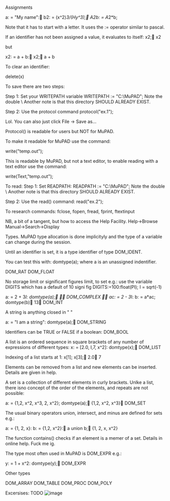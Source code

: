 Assignments

a: = "My name":
b2: = (x^2)*3/(Hy^3);
A2b: = A*2*b;

Note that it has to start with a letter. It uses the := operator similar to pascal.

If an identifier has not been assigned a value, it evaluates to itself:
x2;
x2

but

x2: = a + b:
x2;
a + b

To clear an identifier:

delete(x)

To save there are two steps:

Step 1: Set your WRITEPATH variable
  WRITEPATH := "C:\\MuPAD";
Note the double \\
Another note is that this directory SHOULD ALREADY EXIST.

Step 2: Use the protocol command
  protocol("ex.1");

Lol. You can also just click File -> Save as...

Protocol() is readable for users but NOT for MuPAD.

To make it readable for MuPAD use the command:

write("temp.out"); 

This is readable by MuPAD, but not a text editor, to enable reading with a text editor use the command:

write(Text,"temp.out");

To read:
Step 1: Set READPATH:
  READPATH := "C:\\MuPAD";
Note the double \\
Another note is that this directory SHOULD ALREADY EXIST.

Step 2: Use the read() command:
  read("ex.2");

To research commands: fclose, fopen, fread, fprint, ftextinput

NB, a bit of a tangent, but how to access the Help Facility.
  Help->Browse Manual->Search->Display

Types.
MuPAD type allocation is done implicityly and the type of a variable can change during the session.

Until an identifier is set, it is a type identifier of type DOM_IDENT.

You can test this with:
domtype(a);
where a is an unassigned indentifier.

DOM_RAT
DOM_FLOAT

No storage limit or significant figures limit, to set e.g.: use the variable DIGITS which has a default of 10 signi fig
  DIGITS:=100:float(PI);
I = sqrt(-1)

a: = 2 + 3*I: domtype(a);

DOM_COMPLEX

ac: = 2 - 3*I: b: = a*ac; domtype(b)
13
DOM_INT

A string is anything closed in " "

a: = "I am a string": domtype(a);
DOM_STRING

Identifiers can be TRUE or FALSE if a boolean:
DOM_BOOL

A list is an ordered sequence in square brackets of any number of expressions of different types:
x: = [2.0, I,7, x^2]: domtype(x);
DOM_LIST

Indexing of a list starts at 1:
x[1]; x[3];
2.0
7

Elements can be removed from a list and new elements can be inserted. Details are given in help.

A set is a collection of different elements in curly brackets. Unlke a list, there isno concept of the order of the elements, and repeats are not possible:

a: = {1,2, x^2, x^3, 2, x^2}; domtype(a);
{1,2, x^2, x^3}
DOM_SET

The usual binary operators union, intersect, and minus are defined for sets e.g.:

a: = {1, 2, x}: b: = {1,2, x^2}:
a union b;
{1, 2, x, x^2}

The function contains() checks if an element is a memer of a set. Details in online help. Fuck me ig.

The type most often used in MuPAD is DOM_EXPR e.g.:

y: = 1 + x^2: domtype(y);
DOM_EXPR

Other types

DOM_ARRAY
DOM_TABLE
DOM_PROC
DOM_POLY

Excersises: TODO
![image](https://github.com/user-attachments/assets/e69785cb-9ee9-46f0-bb85-c4bbbecd206e)
